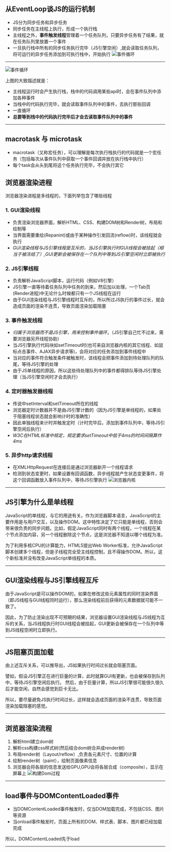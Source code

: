 ## 从EventLoop谈JS的运行机制
+ JS分为同步任务和异步任务
+ 同步任务在主线程上执行，形成一个执行栈
+ 主线程之外，**事件触发线程**管理着一个任务队列，只要异步任务有了结果，就在任务队列里放置一个事件
+ 一旦执行栈中所有的同步任务执行完毕（JS引擎空闲）,就会读取任务队列，将可运行的异步任务添加到可执行栈中，开始执行
![事件循环](../assets/eventloop.jpg "事件循环机制")
***
![事件循环](../assets/eventloop2.jpg "事件循环机制")

上图的大致描述就是：
+ 主线程运行时会产生执行栈，栈中的代码调用某些api时，会在事件队列中添加各种事件
+ 当栈中的代码执行完毕，就会读取事件队列中的事件，去执行那些回调
+ 一直循环
+ **总要等到栈中的代码执行完毕后才会去读取事件队列中的事件**
***
## macrotask 与 microtask 
+ macrotask（又称宏任务），可以理解是每次执行栈执行的代码就是一个宏任务（包括每次从事件队列中获取一个事件回调并放在执行栈中执行）
+   每个task会从头到尾将这个任务执行完毕，不会执行其它

## 浏览器渲染进程
浏览器渲染进程是多线程的，下面列举包含了哪些线程
### 1. GUI渲染线程
+ 负责渲染浏览器界面，解析HTML、CSS、构建DOM树和Render树，布局和绘制等
+ 当界面需要重绘(Repanint)或由于某种操作引发回流(reflow)时，该线程就会执行
+ *GUI渲染线程与JS引擎线程是互斥的，当JS引擎执行时GUI线程会被挂起（相当于被冻结了）,GUI更新会被保存在一个队列中等到JS引擎空闲时立即被执行*
### 2. JS引擎线程
+ 负责解析JavaScript脚本，运行代码（例如V8引擎）
+ JS引擎一直等待着任务队列中任务的到来，然后加以处理，一个Tab页(Render进程)中无论什么时候都只有一个JS线程在运行
+ 由于GUI渲染线程与JS引擎线程时互斥的，所以所过JS执行的事件过长，就会造成页面的渲染不连贯，导致页面渲染加载阻塞
### 3. 事件触发线程
+ *归属于浏览器而不是JS引擎，用来控制事件循环*，（JS引擎自己忙不过来，需要浏览器另开线程协助）
+ 当JS引擎执行代码块如setTimeout时(也可来自浏览器内核的其它线程、如鼠标点击事件、AJAX异步请求等)，会将对应的任务添加到事件线程中
+ 当对应的事件符合触发条件被触发时，该线程会把事件添加到待处理队列的队尾，等待JS引擎的处理
+ 由于JS单线程的原因，所以这些待处理队列中的事件都得排队等待JS引擎处理（当JS引擎空闲时才会去执行）
### 4. 定时器触发器线程
+ 传说中setInterval和setTimeout所在的线程
+ 浏览器定时计数器并不是由JS引擎计数的（因为JS引擎是单线程的，如果处于阻塞线程状态就会影响计时的准确性）
+ 因此单独线程来计时并触发定时（计时完毕后，添加到事件队列中，等待JS引擎空闲后执行）
+ *W3C在HTML标准中规定，规定要求setTimeout中低于4ms的时间间隔算作4ms*
### 5. 异步http请求线程
+ 在XMLHttpRequest在连接后是通过浏览器新开一个线程请求
+ 检测到状态变更时，如果设置有回调函数，异步线程就产生状态变更事件，将这个回调函数放入事件队列中，等待JS引擎执行
![浏览器内核](../assets/render.jpg "浏览器进程包括的线程")
***
## JS引擎为什么是单线程
JavaScript的单线程，与它的用途有关。作为浏览器脚本语言，JavaScript的主要作用是与用户交互，以及操作DOM。这中特性决定了它只能是单线程，否则会带来很负责的同步问题。比如，假定JavaScript同时有两个线程，一个线程在某个节点添加内容，另一个线程删除这个节点，这是浏览器不知道以哪个线程为准。


为了利用多核CPU的计算能力，HTML5提出Web Worker标准，允许JavaScript脚本创建多个线程，但是子线程完全受主线程控制，且不得操作DOM。所以，这个新标准并没有改变JavaScript单线程的本质。
***
## GUI渲染线程与JS引擎线程互斥
由于JavaScript是可以操作DOM的，如果在修改这些元素属性的同时渲染界面（即JS线程与GUI线程同时运行），那么渲染线程前后获得的元素数据就可能不一致了。

因此，为了防止渲染出现不可预期的结果，浏览器设置GUI渲染线程与JS线程为互斥的关系，当JS线程执行时GUI线程会被挂起，GUI更新会被保存在一个队列中等到JS线程空闲时立即执行。
***
## JS阻塞页面加载
由上述互斥关系，可以推导出，JS如果执行时间过长就会阻塞页面。

譬如，假设JS引擎正在进行巨量的计算，此时就算GUI有更新，也会被保存到队列中，等待JS引擎空闲后执行。 然后，由于巨量计算，所以JS引擎很可能很久很久后才能空闲，自然会感觉到巨卡无比。

所以，要尽量避免JS执行时间过长，这样就会造成页面的渲染不连贯，导致页面渲染加载阻塞的感觉。
***
## 浏览器渲染流程
1. 解析html建立dom树
2. 解析css构建css样式树(然后结合dom树合并成render树)
3. 布局render树（Layout/reflow）,负责各元素尺寸、位置的计算
4. 绘制render树（paint），绘制页面像素信息
5. 浏览器会将各层的信息发送给GPU,GPU会将各层合成（composite），显示在屏幕上
![构建Dom过程](../assets/paint.jpg "渲染过程")
***
## load事件与DOMContentLoaded事件
+ 当DOMContentLoaded事件触发时，仅当DOM加载完成，不包括CSS、图片等资源
+ 当onload事件触发时，页面上所有的DOM、样式表、脚本、图片都已经加载完成

所以，DOMContentLoaded先于load
***